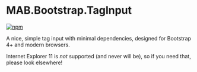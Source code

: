 # MAB.Bootstrap.TagInput

[![npm](https://img.shields.io/npm/v/mab-bootstrap-taginput)](https://www.npmjs.com/package/mab-bootstrap-taginput)

A nice, simple tag input with minimal dependencies, designed for Bootstrap 4+ and modern browsers.

Internet Explorer 11 is _not_ supported (and never will be), so if you need that, please look elsewhere!
